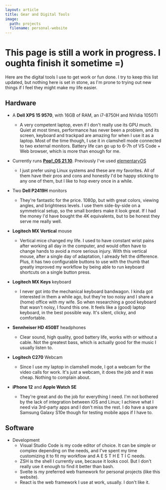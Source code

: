 ```yaml
---
layout: article
title: Gear and Digital Tools
image:
  path: projects
  filename: personal-website
---
```


# This page is still a work in progress. I oughta finish it sometime =)

Here are the digital tools I use to get work or fun done. I try to keep this list updated, but nothing here is set in stone, as I'm prone to trying out new things if I feel they might make my life easier.


## Hardware

* A **Dell XPS 15 9570**, with 16GB of RAM, an i7-8750H and NVidia 1050TI
  * A very competent laptop, even if I don't really use its GPU much. Quiet at most times, performance has never been a problem, and its screen, keyboard and trackpad are amazing for when I use it as a laptop. Most of the time though, I use it in clamshell mode connected to two external monitors. Battery life can go up to 6-7h of VS Code + Web browser, which is more than enough for me.

* Currently runs <a href="https://pop.system76.com/" target="_blank" rel="noopener">**Pop!_OS 21.10**</a>. Previously I've used <a href="https://elementary.io/" target="_blank" rel="noopener">elementaryOS</a>
  * I just prefer using Linux systems and these are my favorites. All of them have their pros and cons and honestly I'd be happy sticking to any one of them, but I like to hop every once in a while.

* Two **Dell P2419H** monitors
  * They're fantastic for the price. 1080p, but with great colors, viewing angles, and brightness levels. I use them side-by-side on a symmetrical setup, so the small borders make it look great. If I had the money I'd have bought the 4K equivalents, but to be honest they serve me really well.

* **Logitech MX Vertical** mouse
  * Vertical mice changed my life. I used to have constant wrist pains after working all day in the computer, and would often have to change hands to avoid a more serious injury. With this vertical mouse, after a single day of adaptation, I already felt the difference. Plus, it has two configurable buttons to use with the thumb that greatly improved my workflow by being able to run keyboard shortcuts on a single button press.

* **Logitech MX Keys** keyboard
  * I never got into the mechanical keyboard bandwagon. I kinda got interested in them a while ago, but they're too noisy and I share a (home) office with my wife. So when researching a good keyboard that wasn't noisy, I found this one. It feels like a (good) laptop keyboard, in the best possible way. It's silent, clicky, and comfortable.

* **Sennheiser HD 450BT** headphones
  * Clear sound, high quality, good battery life, works with or without a cable. Not the greatest bass, which is actually good for the music I usually listen to.

* **Logitech C270** Webcam
  * Since I use my laptop in clamshell mode, I got a webcam for the video calls for work. It's just a webcam, it does the job and it was cheap. Nothing to complain about.

* **iPhone 12** and **Apple Watch SE**
  * They're great and do the job for everything I need. I'm not bothered by the lack of integration between iOS and Linux; I achieve what I need via 3rd-party apps and I don't miss the rest. I do have a spare Samsung Galaxy S10e though for testing mobile apps if I have to.

## Software

* Development
  * Visual Studio Code is my code editor of choice. It can be simple or complex depending on the needs, and I've spent my time customizing it to fit my workflow and A E S T H E T I C needs.
  * ZSH is the shell I currently use, because it looks cool. But I don't really use it enough to find it better than bash.
  * Svelte is my preferred web framework for personal projects (like this website).
  * React is the web framework I use at work, usually. I don't like it.